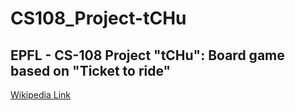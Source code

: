 # CS108_Project-tCHu

## EPFL - CS-108 Project "tCHu": Board game based on "Ticket to ride"

[Wikipedia Link](https://en.m.wikipedia.org/wiki/Ticket_to_Ride_(board_game))
